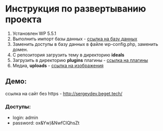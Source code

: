 # Инструкция по развертыванию проекта
1. Установлен WP 5.5.1
2. Выполнить импорт базы данных - [ссылка на базу данных](https://drive.google.com/file/d/1cdoxeaJm07_cz5jfn_ussrd94snuXeTH/view?usp=sharing) 
3. Заменить доступы в базу данных в файле wp-config.php, заменить домен.
4. С репозитория загрузить тему в директорию **ideals**
5. Загрузить в директорию **plugins** плагины - [ссылка на плагины](https://drive.google.com/file/d/1V9AtHoLP79D0nOx1ntC2kXESI07BzN5q/view?usp=sharing)
6. Медиа, **uploads** - [ссылка на изображения](https://drive.google.com/file/d/1V6pEL6qJR7YM0A0fjfivnwottcZNBa9j/view?usp=sharing)
## Демо:
ссылка на сайт без https - <http://sergeydev.beget.tech/>
### Доступы:

* login: admin
* password: ox&Yw)&NwfClQhsZt
